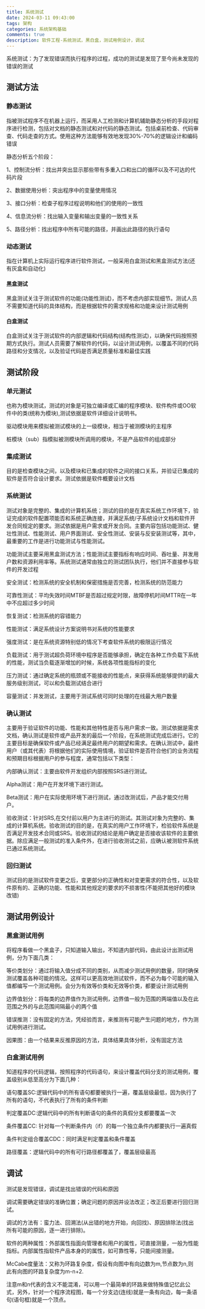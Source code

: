 ```yaml
---
title: 系统测试
date: 2024-03-11 09:43:00
tags: 架构
categories: 系统架构基础
comments: true
description: 软件工程-系统测试，黑白盒，测试用例设计，调试
---
```




系统测试：为了发现错误而执行程序的过程，成功的测试是发现了至今尚未发现的错误的测试

## 测试方法

### 静态测试

指被测试程序不在机器上运行，而采用人工检测和计算机辅助静态分析的手段对程序进行检测，包括对文档的静态测试和对代码的静态测试。包括桌前检查、代码审查、代码走查的方式。使用这种方法能够有效地发现30%-70%的逻辑设计和编码错误

静态分析五个阶段：

1、控制流分析：找出并突出显示那些带有多重入口和出口的循环以及不可达的代码片段

2、数据使用分析：突出程序中的变量使用情况

3、接口分析：检查子程序过程说明和他们的使用的一致性

4、信息流分析：找出输入变量和输出变量的一致性关系

5、路径分析：找出程序中所有可能的路径，并画出此路径的执行语句

### 动态测试

指在计算机上实际运行程序进行软件测试，一般采用白盒测试和黑盒测试方法(还有灰盒和自动化)

#### 黑盒测试

黑盒测试关注于测试软件的功能(功能性测试)，而不考虑内部实现细节。测试人员不需要知道代码的具体结构，而是根据软件的需求规格和功能来设计测试用例

#### 白盒测试

白盒测试关注于测试软件的内部逻辑和代码结构(结构性测试)，以确保代码按照预期方式执行。测试人员需要了解软件的代码，以设计测试用例，以覆盖不同的代码路径和分支情况，以及验证代码是否满足质量标准和最佳实践



## 测试阶段

### 单元测试

也称为模块测试，测试的对象是可独立编译或汇编的程序模块、软件构件或OO软件中的类(统称为模块),测试依据是软件详细设计说明书。

驱动模块用来模拟被测试模块的上一级模块，相当于被测模块的主程序

桩模块（sub）指模拟被测模块所调用的模块，不是产品软件的组成部分

### 集成测试

目的是检查模块之间，以及模块和已集成的软件之间的接口关系，并验证已集成的软件是否符合设计要求。测试依据是软件概要设计文档

### 系统测试

测试对象是完整的、集成的计算机系统；测试的目的是在真实系统工作环境下，验证完成的软件配置项能否和系统正确连接，并满足系统/子系统设计文档和软件开发合同规定的要求。测试依据是用户需求或开发合同。主要内容包括功能测试、健壮性测试、性能测试、用户界面测试、安全性测试、安装与反安装测试等，其中，最重要的工作是进行功能测试与性能测试。

功能测试主要采用黑盒测试方法；性能测试主要指标有响应时间、吞吐量、并发用户数和资源利用率等。系统测试通常由独立的测试团队执行，他们并不直接参与软件的开发过程

安全测试：检测系统的安全机制和保密措施是否完善，检测系统的防范能力

可靠性测试：平均失效时间MTBF是否超过规定时限，故障停机时间MTTR在一年中不应超过多少时间

恢复测试：检测系统的容错能力

性能测试：满足系统设计方案说明书对系统的性能要求

强度测试：是在系统资源特别低的情况下考查软件系统的极限运行情况

负载测试：用于测试超负荷环境中程序是否能够承担，确定在各种工作负载下系统的性能，测试当负载逐渐增加的时候，系统各项性能指标的变化

压力测试：通过确定系统的瓶颈或不能接收的性能点，来获得系统能够提供的最大服务级别测试，可以和负载测试结合进行

容量测试：并发测试，主要用于测试系统可同时处理的在线最大用户数量

### 确认测试

主要用于验证软件的功能、性能和其他特性是否与用户需求一致。测试依据是需求文档，确认测试是软件或产品开发的最后一个阶段，在系统测试完成后进行。它的主要目标是确保软件或产品已经满足最终用户的期望和需求。在确认测试中，最终用户（或其代表）将根据他们的实际使用情境，验证软件是否符合他们的业务流程和预期目标根据用户的参与程度，通常包括以下类型：

内部确认测试：主要由软件开发组织内部按照SRS进行测试。

Alpha测试：用户在开发环境下进行测试。

Beta测试：用户在实际使用环境下进行测试，通过改测试后，产品才能交付用户。

验收测试：针对SRS,在交付前以用户为主进行的测试。其测试对象为完整的、集成的计算机系统。验收测试的目的是，在真实的用户工作环境下，检验软件系统是否满足开发技术合同或SRS。验收测试的结论是用户确定是否接收该软件的主要依据。除应满足一般测试的准入条件外，在进行验收测试之前，应确认被测软件系统已通过系统测试。

### 回归测试

测试目的是测试软件变更之后，变更部分的正确性和对变更需求的符合性，以及软件原有的、正确的功能、性能和其他规定的要求的不损害性(不能把其他好的模块改错)



## 测试用例设计

### 黑盒测试用例

将程序看做一个黑盒子，只知道输入输出，不知道内部代码，由此设计出测试用例，分为下面几类：

等价类划分：通过将输入值分成不同的类别，从而减少测试用例的数量，同时确保测试覆盖各种可能的情况。这样可以更高效地测试软件，而不必为每个可能的输入值都编写一个测试用例。会分为有效等价类和无效等价类，都要设计测试用例

边界值划分：将每类的边界值作为测试用例，边界值一般为范围的两端值以及在此范围之外的与此范围间隔最小的两个值

错误推测：没有固定的方法，凭经验而言，来推测有可能产生问题的地方，作为测试用例进行测试。

因果图：由一个结果来反推原因的方法，具体结果具体分析，没有固定方法



### 白盒测试用例

知道程序的代码逻辑，按照程序的代码语句，来设计覆盖代码分支的测试用例，覆盖级别从低至高分为下面几种：

语句覆盖SC:逻辑代码中的所有语句都要被执行一遍，覆盖层级最低，因为执行了所有的语句，不代表执行了所有的条件判断

判定覆盖DC:逻辑代码中的所有判断语句的条件的真假分支都要覆盖一次

条件覆盖CC: 针对每一个判断条件内（if）的每一个独立条件内都要执行一遍真假

条件判定组合覆盖CDC：同时满足判定覆盖和条件覆盖

路径覆盖：逻辑代码中的所有可行路径都覆盖了，覆盖层级最高

## 调试

测试是发现错误，调试是找出错误的代码和原因

调试需要确定错误的准确位置；确定问题的原因并设法改正；改正后要进行回归测试。



调试的方法有：蛮力法、回溯法(从出错的地方开始，向回找)、原因排除法(找出所有可能的原因，逐一进行排除)。



软件的两种属性：外部属性指面向管理者和用户的属性，可直接测量，一般为性能指标。内部属性指软件产品本身的的属性，如可靠性等，只能间接测量。

McCabe度量法：又称为环路复杂度，假设有向图中有向边数为m,节点数为n,则此有向图的环路复杂度为m-n+2.

注意m和n代表的含义不能混淆，可以用一个最简单的环路来做特殊值记忆此公式，另外，针对一个程序流程图，每一个分支边(连线)就是一条有向边，每一条语句(语句框)就是一个顶点。